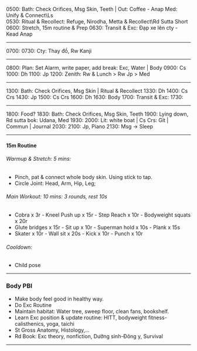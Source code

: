 0500: Bath: Check Orifices, Msg Skin, Teeth | Out: Coffee - Anap Med: Unify & Connect\Ls      
0530: Ritual & Recollect: Refuge, Nirodha, Metta & Recollect\Rd Sutta Short
0600: Stretch, 15m routine & Prep
0630: Transit & Exc: Đạp xe lên cty - Kead Anap

---
0700:
0730: Cty: Thay đồ, Rw Kanji

---
0800: Plan: Set Alarm, write paper, add break: Exc, Water | Body
0900: Cs
1000: Dh
1100: Jp
1200: Zenith: Rw & Lunch > Rw Jp > Med

---
1300: Bath: Check Orifices, Msg Skin | Ritual & Recollect
1330: Dh
1400: Cs Crs
1430: Jp
1500: Cs Crs
1600: Dh
1630: Body
1700: Transit & Exc: 
1730:

---
1800: Food?
1830: Bath: Check Orifices, Msg Skin, Teeth
1900: Lying down, Rd sutta bok: Udana, Med
1930: 
2000: Lit: white boat | Cs Crs: Git |  Commun | Journal
2030: 
2100: Jp, Piano
2130: Msg -> Sleep

---
#### 15m Routine
###### Warmup & Stretch: 5 mins: 
+ Pinch, pat & connect whole body skin. Using stick to tap.
+ Circle Joint: Head, Arm, Hip, Leg;
###### Main Workout: 10 mins: 3 rounds, rest 10s
+ Cobra x 3r - Kneel Push up x 15r - Step Reach x 10r - Bodyweight squats  x 20r
+ Glute bridges x 15r - Sit up x 10r - Superman hold x 10s - Plank x 15s
+ Skater x 10r - Wall sit x 20s - Kick x 10r - Punch x 10r
###### Cooldown: 
+ Child pose
---
### Body PBI
- Make body feel good in healthy way.
- Do Exc Routine
- Maintain habitat: Water tree, sweep floor, clean fans, bookshelf.
- Learn Exc position & update routine: HITT, bodyweight fitness-calisthenics, yoga, taichi 
- St Gross Anatomy, Histology,...
- Rd Book: Exc theory, nonfiction, Dưỡng sinh-Đông y, Survival
---
